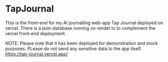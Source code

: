 # TapJournal

This is the front-end for my AI journalling web-app Tap Journal deployed on vercel. There is a json-database running on render.io to complement the vercel front-end deployment. 

NOTE: Please note that it has been deployed for demonstration and mock purposes. PLease do not send any sensitive data to the app itself.
https://tap-journal.vercel.app/
